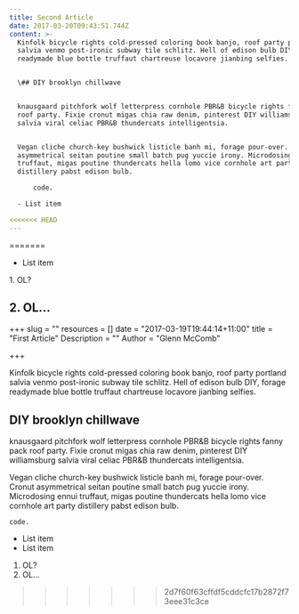 ```yaml
---
title: Second Article
date: 2017-03-20T09:43:51.744Z
content: >-
  Kinfolk bicycle rights cold-pressed coloring book banjo, roof party portland
  salvia venmo post-ironic subway tile schlitz. Hell of edison bulb DIY, forage
  readymade blue bottle truffaut chartreuse locavore jianbing selfies. 


  \## DIY brooklyn chillwave


  knausgaard pitchfork wolf letterpress cornhole PBR&B bicycle rights fanny pack
  roof party. Fixie cronut migas chia raw denim, pinterest DIY williamsburg
  salvia viral celiac PBR&B thundercats intelligentsia. 


  Vegan cliche church-key bushwick listicle banh mi, forage pour-over. Cronut
  asymmetrical seitan poutine small batch pug yuccie irony. Microdosing ennui
  truffaut, migas poutine thundercats hella lomo vice cornhole art party
  distillery pabst edison bulb.

      code.

  - List item

<<<<<<< HEAD
---
```

=======

  - List item


  1\. OL?


  2\. OL...
---

+++
slug = ""
resources = []
date = "2017-03-19T19:44:14+11:00"
title = "First Article"
Description = ""
Author = "Glenn McComb"

+++

Kinfolk bicycle rights cold-pressed coloring book banjo, roof party portland salvia venmo post-ironic subway tile schlitz. Hell of edison bulb DIY, forage readymade blue bottle truffaut chartreuse locavore jianbing selfies. 

## DIY brooklyn chillwave

knausgaard pitchfork wolf letterpress cornhole PBR&B bicycle rights fanny pack roof party. Fixie cronut migas chia raw denim, pinterest DIY williamsburg salvia viral celiac PBR&B thundercats intelligentsia. 

Vegan cliche church-key bushwick listicle banh mi, forage pour-over. Cronut asymmetrical seitan poutine small batch pug yuccie irony. Microdosing ennui truffaut, migas poutine thundercats hella lomo vice cornhole art party distillery pabst edison bulb.

    code.


- List item
- List item

1. OL?
2. OL...
>>>>>>> 2d7f60f63cffdf5cddcfc17b2872f73eee31c3ce
